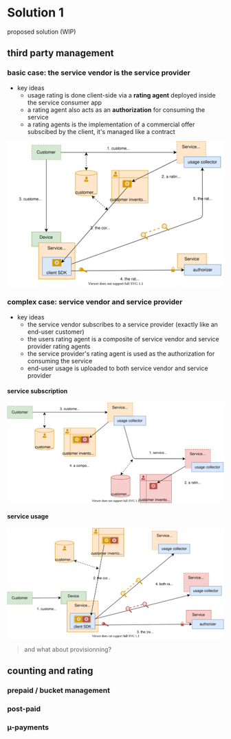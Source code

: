 # Solution 1

proposed solution (WIP)

## third party management

### basic case: the service vendor is the service provider

- key ideas
    - usage rating is done client-side via a __rating agent__ deployed inside the service consumer app
    - a rating agent also acts as an __authorization__ for consuming the service
    - a rating agents is the implementation of a commercial offer subscibed by the client, it's managed like a contract

![](./sequence-3rdparty-basic.drawio.svg)

### complex case: service vendor and service provider

- key ideas
    - the service vendor subscribes to a service provider (exactly like an end-user customer)
    - the users rating agent is a composite of service vendor and service provider rating agents
    - the service provider's rating agent is used as the authorization for consuming the service
    - end-user usage is uploaded to both service vendor and service provider

#### service subscription

![](./sequence-3rdparty-complex-subscription.drawio.svg)

#### service usage

![](./sequence-3rdparty-complex-usage.drawio.svg)

> and what about provisionning?

## counting and rating

### prepaid / bucket management

### post-paid

### µ-payments
